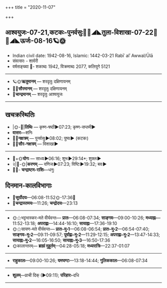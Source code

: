+++
title = "2020-11-07"

+++
## आश्वयुजः-07-21,कटकः-पुनर्वसुः🌛🌌◢◣तुला-विशाखा-07-22🌌🌞◢◣ऊर्जः-08-16🪐🌞
- Indian civil date: 1942-08-16, Islamic: 1442-03-21 Rabīʿ alʾ Awwal/Ūlā
- संवत्सरः - शार्वरी
- वर्षसङ्ख्या 🌛- शकाब्दः 1942, विक्रमाब्दः 2077, कलियुगे 5121
___________________
- 🪐🌞**ऋतुमानम्** — शरदृतुः दक्षिणायनम्
- 🌌🌞**सौरमानम्** — शरदृतुः दक्षिणायनम्
- 🌛**चान्द्रमानम्** — शरदृतुः आश्वयुजः
___________________


## खचक्रस्थितिः
- |🌞-🌛|**तिथिः** — कृष्ण-षष्ठी►07:23; कृष्ण-सप्तमी►  
- **वासरः**—शनिः  
- 🌌🌛**नक्षत्रम्** — पुनर्वसुः►08:02; पुष्यः► (कटकः)  
- 🌌🌞**सौर-नक्षत्रम्** — विशाखा►  
___________________
- 🌛+🌞**योगः** — साध्यः►06:16; शुभः►29:14*; शुक्लः►  
- २|🌛-🌞|**करणम्** — वणिजः►07:23; विष्टिः►19:32; बवः►  
- 🌌🌛- **चन्द्राष्टम-राशिः**—धनुः  


## दिनमान-कालविभागाः
- 🌅**सूर्योदयः**—06:08-11:52🌞️-17:36🌇  
- 🌛**चन्द्रास्तमयः**—11:26; **चन्द्रोदयः**—23:13  
___________________
- 🌞⚝भट्टभास्कर-मते वीर्यवन्तः— **प्रातः**—06:08-07:34; **साङ्गवः**—09:00-10:26; **मध्याह्नः**—11:52-13:18; **अपराह्णः**—14:44-16:10; **सायाह्नः**—17:36-19:10  
- 🌞⚝सायण-मते वीर्यवन्तः— **प्रातः-मु॰1**—06:08-06:54; **प्रातः-मु॰2**—06:54-07:40; **साङ्गवः-मु॰2**—09:11-09:57; **पूर्वाह्णः-मु॰2**—11:29-12:15; **अपराह्णः-मु॰2**—13:47-14:33; **सायाह्नः-मु॰2**—16:05-16:50; **सायाह्नः-मु॰3**—16:50-17:36  
- 🌞कालान्तरम्— **ब्राह्मं मुहूर्तम्**—04:28-05:18; **मध्यरात्रिः**—22:37-01:07  
___________________
- **राहुकालः**—09:00-10:26; **यमघण्टः**—13:18-14:44; **गुलिककालः**—06:08-07:34  
___________________
- **शूलम्**—प्राची दिक् (►09:11); **परिहारः**–दधि  
___________________
